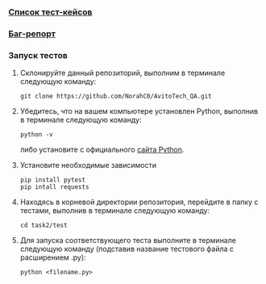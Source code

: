 
### [Список тест-кейсов](TESTCASES.md)

### [Баг-репорт](BUGS.md)

### Запуск тестов
1. Склонируйте данный репозиторий, выполним в терминале следующую команду:
    ```
    git clone https://github.com/NorahC0/AvitoTech_QA.git
    ```

2. Убедитесь, что на вашем компьютере установлен Python, выполнив в терминале следующую команду:
    ```
    python -v
    ```  
    либо установите с официального [сайта Python](https://www.python.org/downloads/).

3. Установите необходимые зависимости
    ```
    pip install pytest
    pip intall requests
    ```  
4. Находясь в корневой директории репозитория, перейдите в папку с тестами, выполнив в терминале следующую команду:
   ```
   cd task2/test 
   ```

5. Для запуска соответствующего теста выполните в терминале следующую команду (подставив название тестового файла с расширением .py):
   ```
   python <filename.py>
   ```